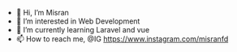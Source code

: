 - 👋 Hi, I’m Misran
- 👀 I’m interested in Web Development
- 🌱 I’m currently learning Laravel and vue 
- 📫 How to reach me, @IG https://www.instagram.com/misranfd

<!---
Misranfuadi/Misranfuadi is a ✨ special ✨ repository because its `README.md` (this file) appears on your GitHub profile.
You can click the Preview link to take a look at your changes.
--->
